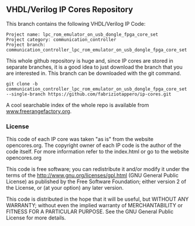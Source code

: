 
## VHDL/Verilog IP Cores Repository

This branch contains the following VHDL/Verilog IP Code:

    Project name: lpc_rom_emulator_on_usb_dongle_fpga_core_set
    Project category: communication_controller
    Project branch: communication_controller_lpc_rom_emulator_on_usb_dongle_fpga_core_set

This whole github repository is huge and, since IP cores are stored in separate
branches, it is a good idea to just download the branch that you are interested
in. This branch can be downloaded with the git command.

    git clone -b communication_controller_lpc_rom_emulator_on_usb_dongle_fpga_core_set --single-branch https://github.com/fabriziotappero/ip-cores.git

A cool searchable index of the whole repo is available from www.freerangefactory.org.


### License

This code of each IP core was taken "as is" from the website opencores.org.
The copyright owner of each IP code is the author of the code itself. For
more information refer to the index.html or go to the website opencores.org

This code is free software; you can redistribute it and/or modify it under the
terms of the http://www.gnu.org/licenses/gpl.html (GNU General Public License)
as published by the Free Software Foundation; either version 2 of the License,
or (at your option) any later version.

This code is distributed in the hope that it will be useful, but
WITHOUT ANY WARRANTY; without even the implied warranty of MERCHANTABILITY or
FITNESS FOR A	PARTICULAR PURPOSE. See the GNU General Public License for
more details.
